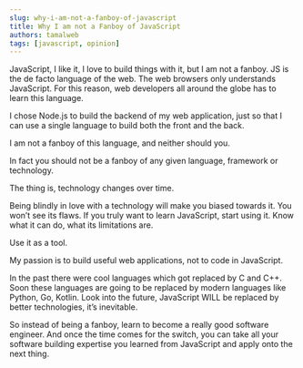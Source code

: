 ```yaml
---
slug: why-i-am-not-a-fanboy-of-javascript
title: Why I am not a Fanboy of JavaScript
authors: tamalweb
tags: [javascript, opinion]
---
```


JavaScript, I like it, I love to build things with it, but I am not a fanboy. JS is the de facto language of the web. The web browsers only understands JavaScript. For this reason, web developers all around the globe has to learn this language.

I chose Node.js to build the backend of my web application, just so that I can use a single language to build both the front and the back.

I am not a fanboy of this language, and neither should you.

<!-- truncate -->

In fact you should not be a fanboy of any given language, framework or technology.

The thing is, technology changes over time.

Being blindly in love with a technology will make you biased towards it. You won’t see its flaws. If you truly want to learn JavaScript, start using it. Know what it can do, what its limitations are.

Use it as a tool.

My passion is to build useful web applications, not to code in JavaScript.

In the past there were cool languages which got replaced by C and C++. Soon these languages are going to be replaced by modern languages like Python, Go, Kotlin. Look into the future, JavaScript WILL be replaced by better technologies, it’s inevitable.

So instead of being a fanboy, learn to become a really good software engineer. And once the time comes for the switch, you can take all your software building expertise you learned from JavaScript and apply onto the next thing.
